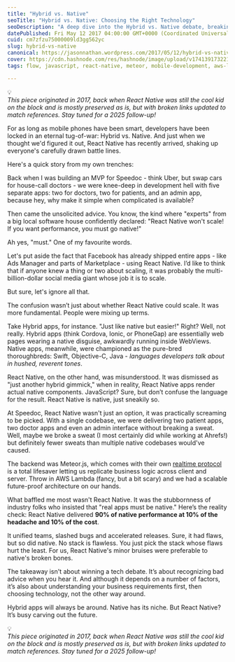 ```yaml
---
title: "Hybrid vs. Native"
seoTitle: "Hybrid vs. Native: Choosing the Right Technology"
seoDescription: "A deep dive into the Hybrid vs. Native debate, breaking down the myths around React Native, its real-world scaling potential, and why bad advice nearly"
datePublished: Fri May 12 2017 04:00:00 GMT+0000 (Coordinated Universal Time)
cuid: cm7zfzu75000009ld3gg562yc
slug: hybrid-vs-native
canonical: https://jasonnathan.wordpress.com/2017/05/12/hybrid-vs-native-the-age-old-debate-revisited/
cover: https://cdn.hashnode.com/res/hashnode/image/upload/v1741391732216/6355b81f-6f2b-49bf-814f-7bbc8b1dbfad.png
tags: flow, javascript, react-native, meteor, mobile-development, aws-lambda, techdebate, hybrid-vs-native

---
```


<div data-node-type="callout">
<div data-node-type="callout-emoji">💡</div>
<div data-node-type="callout-text"><em>This piece originated in 2017, back when React Native was still the cool kid on the block and is mostly preserved as is, but with broken links updated to match references. Stay tuned for a 2025 follow-up!</em></div>
</div>

For as long as mobile phones have been smart, developers have been locked in an eternal tug-of-war: Hybrid vs. Native. And just when we thought we'd figured it out, React Native has recently arrived, shaking up everyone's carefully drawn battle lines.

Here's a quick story from my own trenches:

Back when I was building an MVP for Speedoc - think Uber, but swap cars for house-call doctors - we were knee-deep in development hell with five separate apps: two for doctors, two for patients, and an admin app, because hey, why make it simple when complicated is available?

Then came the unsolicited advice. You know, the kind where "experts" from a big local software house confidently declared: "React Native won't scale! If you want performance, you must go native!"

Ah yes, "must." One of my favourite words.

Let's put aside the fact that Facebook has already shipped entire apps - like Ads Manager and parts of Marketplace - using React Native. I’d like to think that if anyone knew a thing or two about scaling, it was probably the multi-billion-dollar social media giant whose job it is to scale.

But sure, let's ignore all that.

The confusion wasn’t just about whether React Native could scale. It was more fundamental. People were mixing up terms.

Take Hybrid apps, for instance. "Just like native but easier!" Right? Well, not really. Hybrid apps (think Cordova, Ionic, or PhoneGap) are essentially web pages wearing a native disguise, awkwardly running inside WebViews. Native apps, meanwhile, were championed as the pure-bred thoroughbreds: Swift, Objective-C, Java - *languages developers talk about in hushed, reverent tones*.

React Native, on the other hand, was misunderstood. It was dismissed as "just another hybrid gimmick," when in reality, React Native apps render actual native components. JavaScript? Sure, but don’t confuse the language for the result. React Native is native, just sneakily so.

At Speedoc, React Native wasn't just an option, it was practically screaming to be picked. With a single codebase, we were delivering two patient apps, two doctor apps and even an admin interface without breaking a sweat. Well, maybe we broke a sweat (I most certainly did while working at Ahrefs!) but definitely fewer sweats than multiple native codebases would've caused.

The backend was Meteor.js, which comes with their own [realtime protocol](https://blog.meteor.com/introducing-ddp-6b40c6aff27d) is a total lifesaver letting us replicate business logic across client and server. Throw in AWS Lambda (fancy, but a bit scary) and we had a scalable future-proof architecture on our hands.

What baffled me most wasn't React Native. It was the stubbornness of industry folks who insisted that "real apps must be native." Here’s the reality check: React Native delivered **90% of native performance at 10% of the headache and 10% of the cost**.

It unified teams, slashed bugs and accelerated releases. Sure, it had flaws, but so did native. No stack is flawless. You just pick the stack whose flaws hurt the least. For us, React Native's minor bruises were preferable to native's broken bones.

The takeaway isn't about winning a tech debate. It’s about recognizing bad advice when you hear it. And although it depends on a number of factors, it’s also about understanding your business requirements first, then choosing technology, not the other way around.

Hybrid apps will always be around. Native has its niche. But React Native? It’s busy carving out the future.

<div data-node-type="callout">
<div data-node-type="callout-emoji">💡</div>
<div data-node-type="callout-text"><em>This piece originated in 2017, back when React Native was still the cool kid on the block and is mostly preserved as is, but with broken links updated to match references. Stay tuned for a 2025 follow-up!</em></div>
</div>